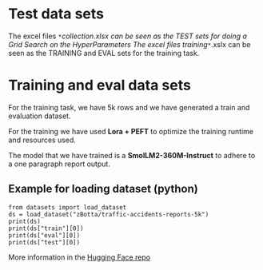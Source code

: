 # Test data sets
The excel files `*`_collection.xlsx can be seen as the TEST sets for doing a Grid Search on the HyperParameters
The excel files training_`*`.xslx can be seen as the TRAINING and EVAL sets for the training task.

# Training and eval data sets
For the training task, we have 5k rows and we have generated a train and evaluation dataset.

For the training we have used **Lora + PEFT** to optimize the training runtime and resources used.

The model that we have trained is a **SmolLM2-360M-Instruct** to adhere to a one paragraph report output.

## Example for loading dataset (python)
```
from datasets import load_dataset
ds = load_dataset("zBotta/traffic-accidents-reports-5k")
print(ds)
print(ds["train"][0])
print(ds["eval"][0])
print(ds["test"][0])
```

More information in the [Hugging Face repo](https://huggingface.co/zBotta/datasets)
